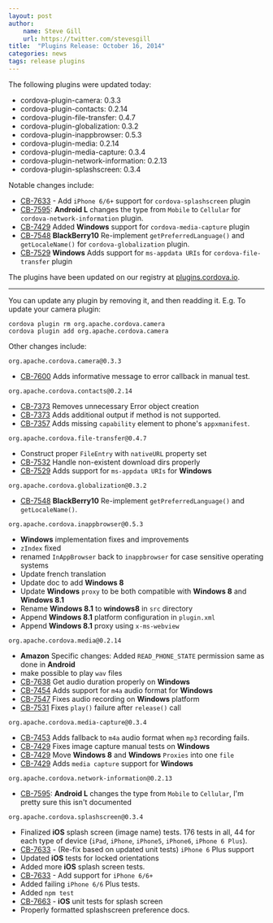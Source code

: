 ```yaml
---
layout: post
author:
    name: Steve Gill
    url: https://twitter.com/stevesgill
title:  "Plugins Release: October 16, 2014"
categories: news
tags: release plugins
---
```

The following plugins were updated today:

* cordova-plugin-camera: 0.3.3
* cordova-plugin-contacts: 0.2.14
* cordova-plugin-file-transfer: 0.4.7
* cordova-plugin-globalization: 0.3.2
* cordova-plugin-inappbrowser: 0.5.3
* cordova-plugin-media: 0.2.14
* cordova-plugin-media-capture: 0.3.4
* cordova-plugin-network-information: 0.2.13
* cordova-plugin-splashscreen: 0.3.4

Notable changes include:

* [CB-7633](https://issues.apache.org/jira/browse/CB-7633) - Add `iPhone 6/6+` support for `cordova-splashscreen` plugin
* [CB-7595](https://issues.apache.org/jira/browse/CB-7595): **Android L** changes the type from `Mobile` to `Cellular` for `cordova-network-information` plugin.
* [CB-7429](https://issues.apache.org/jira/browse/CB-7429) Added **Windows** support for `cordova-media-capture` plugin 
* [CB-7548](https://issues.apache.org/jira/browse/CB-7548) **BlackBerry10** Re-implement `getPreferredLanguage()` and `getLocaleName()` for `cordova-globalization` plugin.
* [CB-7529](https://issues.apache.org/jira/browse/CB-7529) **Windows** Adds support for `ms-appdata URIs` for `cordova-file-transfer` plugin 

The plugins have been updated on our registry at [plugins.cordova.io](http://plugins.cordova.io/).

----
You can update any plugin by removing it, and then readding it. E.g. To update your camera plugin:

    cordova plugin rm org.apache.cordova.camera
    cordova plugin add org.apache.cordova.camera

Other changes include:
<!--more-->

`org.apache.cordova.camera@0.3.3`
* [CB-7600](https://issues.apache.org/jira/browse/CB-7600) Adds informative message to error callback in manual test.

`org.apache.cordova.contacts@0.2.14`
* [CB-7373](https://issues.apache.org/jira/browse/CB-7373) Removes unnecessary Error object creation
* [CB-7373](https://issues.apache.org/jira/browse/CB-7373) Adds additional output if method is not supported.
* [CB-7357](https://issues.apache.org/jira/browse/CB-7357) Adds missing `capability` element to phone's `appxmanifest`.

`org.apache.cordova.file-transfer@0.4.7`
* Construct proper `FileEntry` with `nativeURL` property set
* [CB-7532](https://issues.apache.org/jira/browse/CB-7532) Handle non-existent download dirs properly
* [CB-7529](https://issues.apache.org/jira/browse/CB-7529) Adds support for `ms-appdata URIs` for **Windows**

`org.apache.cordova.globalization@0.3.2`
* [CB-7548](https://issues.apache.org/jira/browse/CB-7548) **BlackBerry10** Re-implement `getPreferredLanguage()` and `getLocaleName()`.

`org.apache.cordova.inappbrowser@0.5.3`
* **Windows** implementation fixes and improvements
* `zIndex` fixed
* renamed `InAppBrowser` back to `inappbrowser` for case sensitive operating systems
* Update french translation
* Update doc to add **Windows 8**
* Update **Windows** `proxy` to be both compatible with **Windows 8** and **Windows 8.1**
* Rename **Windows 8.1** to **windows8** in `src` directory
* Append **Windows 8.1** platform configuration in `plugin.xml`
* Append **Windows 8.1** proxy using `x-ms-webview`

`org.apache.cordova.media@0.2.14`
* **Amazon** Specific changes: Added `READ_PHONE_STATE` permission same as done in **Android**
* make possible to play `wav` files
* [CB-7638](https://issues.apache.org/jira/browse/CB-7638) Get audio duration properly on **Windows**
* [CB-7454](https://issues.apache.org/jira/browse/CB-7454) Adds support for `m4a` audio format for **Windows**
* [CB-7547](https://issues.apache.org/jira/browse/CB-7547) Fixes audio recording on **Windows** platform
* [CB-7531](https://issues.apache.org/jira/browse/CB-7531) Fixes `play()` failure after `release()` call

`org.apache.cordova.media-capture@0.3.4`
* [CB-7453](https://issues.apache.org/jira/browse/CB-7453) Adds fallback to `m4a` audio format when `mp3` recording fails.
* [CB-7429](https://issues.apache.org/jira/browse/CB-7429) Fixes image capture manual tests on **Windows**
* [CB-7429](https://issues.apache.org/jira/browse/CB-7429) Move **Windows 8** and **Windows** `Proxies` into one `file`
* [CB-7429](https://issues.apache.org/jira/browse/CB-7429) Adds `media capture` support for **Windows**

`org.apache.cordova.network-information@0.2.13`
* [CB-7595](https://issues.apache.org/jira/browse/CB-7595): **Android L** changes the type from `Mobile` to `Cellular`, I'm pretty sure this isn't documented

`org.apache.cordova.splashscreen@0.3.4`
* Finalized **iOS** splash screen (image name) tests. 176 tests in all, 44 for each type of device (`iPad`, `iPhone`, `iPhone5`, `iPhone6`, `iPhone 6 Plus`).
* [CB-7633](https://issues.apache.org/jira/browse/CB-7633) - (Re-fix based on updated unit tests) `iPhone 6` Plus support
* Updated **iOS** tests for locked orientations
* Added more **iOS** splash screen tests.
* [CB-7633](https://issues.apache.org/jira/browse/CB-7633) - Add support for `iPhone 6/6+`
* Added failing `iPhone 6/6` Plus tests.
* Added `npm test`
* [CB-7663](https://issues.apache.org/jira/browse/CB-7663) - **iOS** unit tests for splash screen
* Properly formatted splashscreen preference docs.
